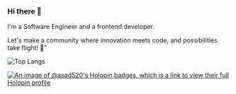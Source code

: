 ### Hi there 👋

I'm a Software Engineer and a frontend developer.

Let's make a community where innovation meets code, and possibilities take flight! 🌟"

![Top Langs](https://github-readme-stats.vercel.app/api/top-langs/?username=AsadHassanFarooqi&layout=compact)


[![An image of @asad520's Holopin badges, which is a link to view their full Holopin profile](https://holopin.me/AsadHassanFarooqi)](https://holopin.io/@AsadHassanFarooqi)



<!--
**Asad520/Asad520** is a ✨ _special_ ✨ repository because its `README.md` (this file) appears on your GitHub profile.

Here are some ideas to get you started:

- 🔭 I'm currently working on ...
- 🌱 I'm currently learning ...
- 👯 I'm looking to collaborate on ...
- 🤔 I'm looking for help with ...
- 💬 Ask me about ...
- 📫 How to reach me: ...
- 😄 Pronouns: ...
- ⚡ Fun fact: ...
📫 How to reach me: https://asad520.github.io/portfolio/
-->
